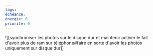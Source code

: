 ```yaml
---
tags:
échéance: 
énergie: 0
priorité: 0
---
```


![[synchroniser les photos sur le disque dur et maintenir activer le fait d'avoir plus de ram sur téléphone#faire en sorte d'avoir les photos uniquement sur disque dur]]
